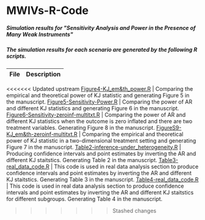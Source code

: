 # MWIVs-R-Code
##### Simulation results for "Sensitivity Analysis and Power in the Presence of Many Weak Instruments"
##### The simulation results for each scenario are generated by the following R scripts.


File | Description
---- | ----
<<<<<<< Updated upstream
[Figure4-KJ_em&th_power.R](Figure3-KJ_em&th_power.R) | Comparing the empirical and theoretical power of KJ statistic and generating Figure 5 in the manuscript. 
[Figure5-Sensitivity-Power.R](Figure4-Sensitivity-Power.R) | Comparing the power of AR and different KJ statistics and generating Figure 6 in the manuscript. 
[Figure6-Sensitivity-zeroinf-multitxt.R](Figure5-Sensitivity-zeroinf-multitxt.R) | Comparing the power of AR and different KJ statistics when the outcome is zero inflated and there are two treatment variables.  Generating Figure 8 in the manuscript. 
[FigureS9-KJ_em&th-zeroinf-multitxt.R](Figure7-KJ_em&th-zeroinf-multitxt) | Comparing the empirical and theoretical power of KJ statistic in a two-dimensional treatment setting and generating Figure 7 in the manuscript. 
[Table2-inference-under_heterogeneity.R](Table1-inference-under_heterogeneity.R) | Producing confidence intervals and point estimates by inverting the AR and different KJ staitstics. Generating Table 2 in the manuscript.
[Table3-real_data_code.R](Table3-real_data_code.R) | This code is used in real data analysis section to produce confidence intervals and point estimates by inverting the AR and different KJ staitstics. Generating Table 3 in the manuscript.
[Table4-real_data_code.R](Table4-real_data_code.R) | This code is used in real data analysis section to produce confidence intervals and point estimates by inverting the AR and different KJ staitstics for different subgroups. Generating Table 4 in the manuscript.
>>>>>>> Stashed changes
